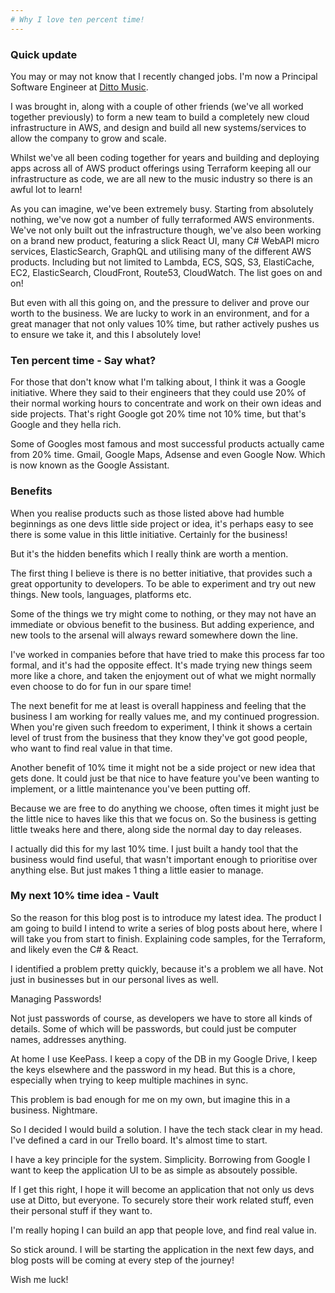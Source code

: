 ```yaml
---
# Why I love ten percent time!
---
```



### Quick update 

You may or may not know that I recently changed jobs.  I'm now a Principal Software Engineer at [Ditto Music](https://www.dittomusic.com/).  

I was brought in, along with a couple of other friends (we've all worked together previously) to form a new team to build a completely new cloud infrastructure in AWS, and design and build all new systems/services to allow the company to grow and scale.

Whilst we've all been coding together for years and building and deploying apps across all of AWS product offerings using Terraform keeping all our infrastructure as code,  we are all new to the music industry so there is an awful lot to learn!  

As you can imagine, we've been extremely busy. Starting from absolutely nothing, we've now got a number of fully terraformed AWS environments.  We've not only built out the infrastructure though, we've also been working on a brand new product, featuring a slick React UI, many C# WebAPI micro services, ElasticSearch, GraphQL and utilising many of the different AWS products. Including but not limited to Lambda, ECS, SQS, S3, ElastiCache, EC2, ElasticSearch, CloudFront, Route53, CloudWatch. The list goes on and on! 

But even with all this going on, and the pressure to deliver and prove our worth to the business.  We are lucky to work in an environment, and for a great manager that not only values 10% time, but rather actively pushes us to ensure we take it, and this I absolutely love!

### Ten percent time - Say what? 

For those that don't know what I'm talking about, I think it was a Google initiative.  Where they said to their engineers that they could use 20% of their normal working hours to concentrate and work on their own ideas and side projects.  That's right Google got 20% time not 10% time, but that's Google and they hella rich.  

Some of Googles most famous and most successful products actually came from 20% time.  Gmail, Google Maps, Adsense and even Google Now. Which is now known as the Google Assistant.


### Benefits

When you realise products such as those listed above had humble beginnings as one devs little side project or idea, it's perhaps easy to see there is some value in this little initiative. Certainly for the business!

But it's the hidden benefits which I really think are worth a mention.

The first thing I believe is there is no better initiative, that provides such a great opportunity to developers. To be able to experiment and try out new things. New tools, languages, platforms etc.

Some of the things we try might come to nothing, or they may not have an immediate or obvious benefit to the business. But adding experience, and new tools to the arsenal will always reward somewhere down the line.

I've worked in companies before that have tried to make this process far too formal, and it's had the opposite effect. It's made trying new things seem more like a chore, and taken the enjoyment out of what we might normally even choose to do for fun in our spare time! 

The next benefit for me at least is overall happiness and feeling that the business I am working for really values me, and my continued progression.  When you're given such freedom to experiment, I think it shows a certain level of trust from the business that they know they've got good people, who want to find real value in that time.

Another benefit of 10% time it might not be a side project or new idea that gets done.  It could just be that nice to have feature you've been wanting to implement, or a little maintenance you've been putting off. 

Because we are free to do anything we choose, often times it might just be the little nice to haves like this that we focus on. So the business is getting little tweaks here and there, along side the normal day to day releases.

I actually did this for my last 10% time.  I just built a handy tool that the business would find useful, that wasn't important enough to prioritise over anything else. But just makes 1 thing a little easier to manage.


### My next 10% time idea - Vault

So the reason for this blog post is to introduce my latest idea.  The product I am going to build I intend to write a series of blog posts about here, where I will take you from start to finish. Explaining code samples, for the Terraform, and likely even the C# & React.

I identified a problem pretty quickly, because it's a problem we all have. Not just in businesses but in our personal lives as well.

Managing Passwords!

Not just passwords of course, as developers we have to store all kinds of details. Some of which will be passwords, but could just be computer names, addresses anything.

At home I use KeePass.  I keep a copy of the DB in my Google Drive, I keep the keys elsewhere and the password in my head.  But this is a chore, especially when trying to keep multiple machines in sync.

This problem is bad enough for me on my own, but imagine this in a business.  Nightmare.

So I decided I would build a solution.  I have the tech stack clear in my head. I've defined a card in our Trello board.  It's almost time to start.

I have a key principle for the system.  Simplicity.  Borrowing from Google I want to keep the application UI to be as simple as absoutely possible. 

If I get this right, I hope it will become an application that not only us devs use at Ditto, but everyone.  To securely store their work related stuff, even their personal stuff if they want to. 

I'm really hoping I can build an app that people love, and find real value in.

So stick around. I will be starting the application in the next few days, and blog posts will be coming at every step of the journey!  

Wish me luck!
